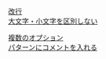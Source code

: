 [改行](改行.md)  
[大文字・小文字を区別しない](大文字_小文字を区別しない.md)  

[複数のオプション](複数のオプション.md)  
[パターンにコメントを入れる](パターンにコメントを入れる.md)  
